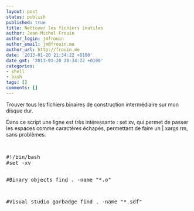 ```yaml
---
layout: post
status: publish
published: true
title: Nettoyer les fichiers inutiles
author: Jean-Michel Frouin
author_login: jmfrouin
author_email: jm@frouin.me
author_url: http://frouin.me
date: '2013-01-20 21:34:22 +0100'
date_gmt: '2013-01-20 20:34:22 +0100'
categories:
- shell
- bash
tags: []
comments: []
---
```

<p>Trouver tous les fichiers binaires de construction intermédiaire sur mon disque dur.</p>
<p>Dans ce script une ligne est très intéressante : set xv, qui permet de passer les espaces comme caractères échapés, permettant de faire un | xargs rm, sans problèmes.</p>
<!--more-->
<p>&nbsp;</p>
<pre class="brush:shell">#!/bin/bash
#set -xv

#Binary objects
find . -name "*.o"

#Visual studio garbadge
find . -name "*.sdf"</pre>
